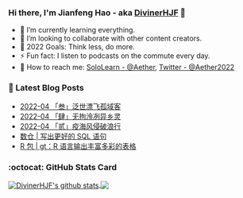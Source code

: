 ### Hi there, I'm Jianfeng Hao - aka [DivinerHJF](https://aetherhjf.netlify.app/) 👋

- 🌱 I’m currently learning everything.
- 👯 I’m looking to collaborate with other content creators.
- 🥅 2022 Goals: Think less, do more.
- ⚡ Fun fact: I listen to podcasts on the commute every day.
- 💌 How to reach me: [SoloLearn - @Aether](https://www.sololearn.com/Profile/17928857), [Twitter - @Aether2022](https://twitter.com/Aether2022)

### 📕 Latest Blog Posts
<!-- BLOG-POST-LIST:START -->
- [2022-04 「叁」泛世漂飞孤域客](https://aetherhjf.netlify.app/2022-04-c/)
- [2022-04 「肆」无拘泠冽异乡灵](https://aetherhjf.netlify.app/2022-04-d/)
- [2022-04 「贰」疫海风侵破浪行](https://aetherhjf.netlify.app/2022-04-b/)
- [数仓 | 写出更好的 SQL 语句](https://aetherhjf.netlify.app/2022-04-03-sql-tips/)
- [R 包 | gt：R 语言输出丰富多彩的表格](https://aetherhjf.netlify.app/2022-04-03-r-pkg-gt/)
<!-- BLOG-POST-LIST:END -->

### :octocat: GitHub Stats Card
<!-- github-readme-stats start https://github.com/anuraghazra/github-readme-stats -->
<a href="https://github.com/DivinerHJF?tab=repositories">
  <!-- Change the `github-readme-stats.anuraghazra1.vercel.app` to `github-readme-stats.vercel.app`  -->
  <img align="center" src="https://github-readme-stats.anuraghazra1.vercel.app/api?username=DivinerHJF&show_icons=true&hide=contribs" alt="DivinerHJF's github stats" />
</a>
<a href="https://github.com/DivinerHJF?tab=repositories">
  <img align="center" src="https://github-readme-stats.anuraghazra1.vercel.app/api/top-langs/?username=DivinerHJF&layout=compact" />
</a>
<!-- github-readme-stats end -->
